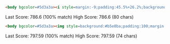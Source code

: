 ```html
<body bgcolor=#5d3a3a><i style=margin:-9;padding:45.5%+26.2%;background:#b5e0ba>
```
Last Score:
786.6 (100% match)
High Score:
786.6 (80 chars)

```html
<body bgcolor=#5d3a3a><img style=background:#b5e0ba;padding:100;margin:-8>
```
Last Score:
797.59 (100% match)
High Score:
797.59 (74 chars)

